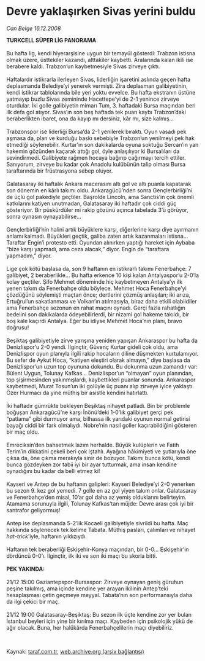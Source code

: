 # Devre yaklaşırken Sivas yerini buldu

*Can Belge 16.12.2008*

<div class="taraf_structure_2col_1zq">
<div class="margen_n">



 <p><b>TURKCELL SÜPER LİG PANORAMA</b> <br/><br/>Bu hafta lig, kendi hiyerarşisine uygun bir temayül gösterdi: Trabzon istisna olmak üzere, üsttekiler kazandı, alttakiler kaybetti. Aralarında kalan ikili ise berabere kaldı. Trabzon’un kaybetmesiyle Sivas zirveye çıktı. <br/><br/>Haftalardır istikrarla ilerleyen Sivas, liderliğin işaretini aslında geçen hafta deplasmanda Belediye’yi yenerek vermişti. Zira deplasman galibiyetinin, kendi istikrar tablolarında bile yeri yoktu evvelce. Bu hafta ekstranın üstüne yatmayıp buzlu Sivas zemininde Hacettepe’yi de 2-1 yenince zirveye oturdular. İki golle galibiyetin mimarı Tum, 3. haftadaki Bursa maçından beri ilk defa gol atıyor. Sivas’ın son beş haftada tek puan kaybı Trabzon’daki beraberlikten ibaret, ona da kayıp mı dersiniz, kâr mı, size kalmış... <br/><br/>Trabzonspor ise liderliği Bursa’da 2-1 yenilerek bıraktı. Oyun vasadı pek aşmasa da, plan ve kurduğu baskı sebebiyle Trabzon’un yenilmeyi pek hak etmediği söylenebilir. Kurtar’ın son dakikalarda oyuna soktuğu Sercan’ın yan hakemin gözünden kaçarak attığı gol, öyle anlaşılıyor ki Bursalıları da sevindirmedi. Galibiyete rağmen hocaya bağırıp çağırmayı tercih ettiler. Sanıyorum, zirveye bu kadar çok Anadolu kulübünün talip olması Bursa taraftarında bir früstrasyona sebep oluyor. <br/><br/>Galatasaray iki haftalık Ankara macerasını altı gol ve altı puanla kapatarak son dönemin en kârlı takımı oldu. Ankaragücü’nden sonra Gençlerbirliği’ni de üçlü gol pakediyle geçtiler. Başrolde Lincoln, ama Sanctis’in çok önemli katkılarını katiyen unutmadan, Galatasaray iki haftadır çok ciddi güç gösteriyor. Bir püskürdüler mi rakip gözünü açınca tabelada 3’ü görüyor, sonra oynasın oynayabilirse... <br/><br/>Gençlerbirliği’nin halini artık büyüklere karşı, diğerlerine karşı diye ayırmanın anlamı kalmadı. Büyükleri geçtik, galiba zaten artık kazanmaları istisna... Taraftar Engin’i protesto etti. Oyundan alınırken yaptığı hareket için Aybaba “bize karşı yapmadı, ama ceza alacak,” diyor. Engin de “taraftara yapmadım,” diyor. <br/><br/>Lige çok kötü başlasa da, son 9 haftanın en istikrarlı takımı Fenerbahçe: 7 galibiyet, 2 beraberlikle... Bu hafta erkence 10 kişi kalan Antalyaspor’u 2-0’la kolay geçtiler. Şifo Mehmet döneminde hiç kaybetmeyen Antalya’yı ilk yenen takım da Fenerbahçe oldu böylece. Mehmet Hoca Fenerbahçe’yi çözdüğünü söylemişti maçtan önce; dertlerini çözmüş anlaşılan; iki arıza, Ertuğrul’un sakatlanması ve Volkan’ın atılmasıyla, biraz daha etkili olabildiler ama Fenerbahçe sezonun en rahat maçını oynadı. Gerçi fazla rahatlığın bedelini son dakikalarda ödeyebilirlerdi, bir nizami gol hakeme takıldı, bir boş kale kaçırdı Antalya. Eğer bu idiyse Mehmet Hoca’nın planı, bravo doğrusu! <br/><br/>Beşiktaş galibiyetiyle zirve yarışına yeniden yapışan Ankaraspor bu hafta da Denizlispor’u 2-0 yendi. İlginçtir, Güvenç Kurtar gideli çok oldu, ama Denizlispor oyun planıyla ilgili rakip hocaların diline düşmekten kurtulamıyor. Bu sefer de Aykut Hoca, “katiyen eleştiri olarak almayın,” diye başlasa da Denizlispor’un uzun top oyununa dokundu. Bu dokunma uzun zamandır var: Bülent Uygun, Tolunay Kafkas... Denizlispor’un “olmayan” oyun planından, top şişirmesinden yakınmışlardı, kaybettikleri puanlar sonunda. Ankaraspor kaybetmedi, Murat Tosun’un iki golüyle üç puanı alıp zirveye iyice yaklaştı. Özer Hurmacı da yine müthiş bir asistle kendini hatırlattı. <br/><br/>İki haftadır gümrükte bekleyen Beşiktaş nihayet patladı. Bin bir problemle boğuşan Ankaragücü’ne karşı İnönü’deki 1-0’lık galibiyet gerçi pek “patlama” gibi durmuyor ama, bilhassa ilk yarıdaki oyunun normal getirisi bayağı ciddi bir fark olmalıydı. Nobre’nin nasıl goller kaçırabildiğini gösteren bir maç oldu. <br/><br/>Emreciksin’den bahsetmek lazım herhalde. Büyük kulüplerin ve Fatih Terim’in dikkatini çekeli beri çok iştahlı. Ayağına hâkimiyeti ve şutlarıyla öne çıksa da, öne çıkma merakıyla sinir de bozuyor. Takımı bunca kötü, kendi bunca gözdeyken zor tabii iyi bir ayar tutturmak, ama insan kendine oynadığını bu kadar da belli etmez ki! <br/><br/>Kayseri ve Antep de bu haftanın galipleri: Kayseri Belediye’yi 2-0 yenerken bu sezon 9. kez gol yemedi. 7 golle en az gol yiyen takım onlar. Galatasaray ve Fenerbahçe’den misal, 10’ar gol daha az yemiş olduklarını belirteyim. Atamama sorunuyla ilgili, Tolunay Kafkas’tan müjde: Devre arası çok iyi bir santrafor geliyormuş! <br/><br/>Antep ise deplasmanda 5-2’lik Kocaeli galibiyetiyle sivrildi bu hafta. Maç hakkında söylenecek tek kelime Tabata. Müthiş pasları, çalımları ve nihayet <i>hat-trick</i>’iyle, haftanın yıldızıydı. <br/><br/>Haftanın tek beraberliği Eskişehir-Konya maçından, bir 0-0... Eskişehir’in dördüncü 0-0’ı. İlginçtir, ilk iki ve son iki maçı bu skorla bitti. <b><br/><br/>PEK YAKINDA:</b> <br/><br/>21/12 15:00 Gaziantepspor-Bursaspor: Zirveye oynayan geniş güruhun peşine takılmış, ama içinde kendine yer arayan ikilinin Antep’teki hesaplaşması çetin geçmeye meyyal. Tabata’nın son performansıyla daha da ilgi çekici bir maç. <br/><br/>21/12 19:00 Galatasaray-Beşiktaş: Bu sezon ilk üçte kendine zor yer bulan İstanbul beyleri için yine bir kırılma maçı. Kaybeden için psikolojik yükü de ağır olacak. Buna, her halükârda Fenerbahçelilerin maçı diyebiliriz.</p>

<br/>


<div id="taraf_not">
</div>

</div>


</div>

Kaynak: [taraf.com.tr](http://www.taraf.com.tr:80/makale/3136.htm), [web.archive.org (arşiv bağlantısı)](http://web.archive.org/web/20090302021326/http://www.taraf.com.tr:80/makale/3136.htm)
